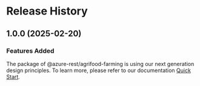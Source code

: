 # Release History
    
## 1.0.0 (2025-02-20)

### Features Added

The package of @azure-rest/agrifood-farming is using our next generation design principles. To learn more, please refer to our documentation [Quick Start](https://aka.ms/azsdk/js/mgmt/quickstart).

